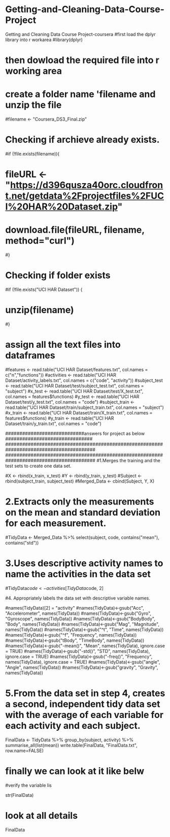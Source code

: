 # Getting-and-Cleaning-Data-Course-Project
Getting and Cleaning Data Course Project-coursera
#first load the dplyr library into r workarea
#library(dplyr)

# then dowload the required file into r working area
# create a folder name 'filename and unzip the file
#filename <- "Coursera_DS3_Final.zip"

# Checking if archieve already exists.
#if (!file.exists(filename)){
#  fileURL <- "https://d396qusza40orc.cloudfront.net/getdata%2Fprojectfiles%2FUCI%20HAR%20Dataset.zip"
#  download.file(fileURL, filename, method="curl")
#}  

# Checking if folder exists
#if (!file.exists("UCI HAR Dataset")) { 
#  unzip(filename) 
#}

# assign all the text files into dataframes 
#features <- read.table("UCI HAR Dataset/features.txt", col.names = c("n","functions"))
#activities <- read.table("UCI HAR Dataset/activity_labels.txt", col.names = c("code", "activity"))
#subject_test <- read.table("UCI HAR Dataset/test/subject_test.txt", col.names = "subject")
#x_test <- read.table("UCI HAR Dataset/test/X_test.txt", col.names = features$functions)
#y_test <- read.table("UCI HAR Dataset/test/y_test.txt", col.names = "code")
#subject_train <- read.table("UCI HAR Dataset/train/subject_train.txt", col.names = "subject")
#x_train <- read.table("UCI HAR Dataset/train/X_train.txt", col.names = features$functions)
#y_train <- read.table("UCI HAR Dataset/train/y_train.txt", col.names = "code")

############################answers for project as below ###############################
########################################################################################
########################################################################################
#1.Merges the training and the test sets to create one data set.

#X <- rbind(x_train, x_test)
#Y <- rbind(y_train, y_test)
#Subject <- rbind(subject_train, subject_test)
#Merged_Data <- cbind(Subject, Y, X)

# 2.Extracts only the measurements on the mean and standard deviation for each measurement.

#TidyData <- Merged_Data %>% select(subject, code, contains("mean"), contains("std"))

# 3.Uses descriptive activity names to name the activities in the data set

#TidyData$code <- activities[TidyData$code, 2]

#4. Appropriately labels the data set with descriptive variable names.

#names(TidyData)[2] = "activity"
#names(TidyData)<-gsub("Acc", "Accelerometer", names(TidyData))
#names(TidyData)<-gsub("Gyro", "Gyroscope", names(TidyData))
#names(TidyData)<-gsub("BodyBody", "Body", names(TidyData))
#names(TidyData)<-gsub("Mag", "Magnitude", names(TidyData))
#names(TidyData)<-gsub("^t", "Time", names(TidyData))
#names(TidyData)<-gsub("^f", "Frequency", names(TidyData))
#names(TidyData)<-gsub("tBody", "TimeBody", names(TidyData))
#names(TidyData)<-gsub("-mean()", "Mean", names(TidyData), ignore.case = TRUE)
#names(TidyData)<-gsub("-std()", "STD", names(TidyData), ignore.case = TRUE)
#names(TidyData)<-gsub("-freq()", "Frequency", names(TidyData), ignore.case = TRUE)
#names(TidyData)<-gsub("angle", "Angle", names(TidyData))
#names(TidyData)<-gsub("gravity", "Gravity", names(TidyData))

# 5.From the data set in step 4, creates a second, independent tidy data set with the average of each variable for each activity and each subject.
FinalData <- TidyData %>%
  group_by(subject, activity) %>%
  summarise_all(list(mean))
write.table(FinalData, "FinalData.txt", row.name=FALSE)

# finally we can look at it like belw
#verify the variable lis

str(FinalData)

# look at all details 
 FinalData
